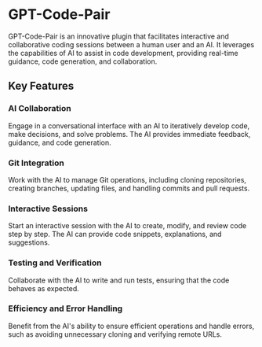 # GPT-Code-Pair

GPT-Code-Pair is an innovative plugin that facilitates interactive and collaborative coding sessions between a human user and an AI. It leverages the capabilities of AI to assist in code development, providing real-time guidance, code generation, and collaboration.

## Key Features

### AI Collaboration
Engage in a conversational interface with an AI to iteratively develop code, make decisions, and solve problems. The AI provides immediate feedback, guidance, and code generation.

### Git Integration
Work with the AI to manage Git operations, including cloning repositories, creating branches, updating files, and handling commits and pull requests.

### Interactive Sessions
Start an interactive session with the AI to create, modify, and review code step by step. The AI can provide code snippets, explanations, and suggestions.

### Testing and Verification
Collaborate with the AI to write and run tests, ensuring that the code behaves as expected.

### Efficiency and Error Handling
Benefit from the AI's ability to ensure efficient operations and handle errors, such as avoiding unnecessary cloning and verifying remote URLs.
